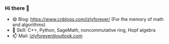### Hi there 👋

- 😄 Blog: https://www.cnblogs.com/izlyforever/ (For the memory of math and algorithms)
- 🔭 Skill: C++, Python, SageMath, noncommutative ring, Hopf algebra
- 📫 Mail: izlyforever@outlook.com

<!--
**izlyforever/izlyforever** is a ✨ _special_ ✨ repository because its `README.md` (this file) appears on your GitHub profile.

Here are some ideas to get you started:

- 🔭 I’m currently working on ...
- 🌱 I’m currently learning ...
- 👯 I’m looking to collaborate on ...
- 🤔 I’m looking for help with ...
- 💬 Ask me about ...
- 📫 How to reach me: ...

-->
